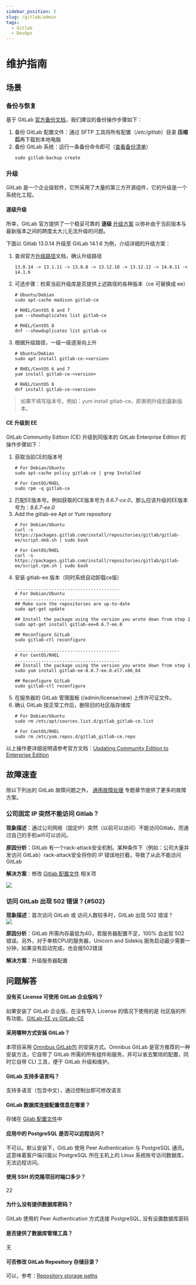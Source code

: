 ```yaml
---
sidebar_position: 3
slug: /gitlab/admin
tags:
  - Gitlab
  - DevOps
---
```


# 维护指南

## 场景

### 备份与恢复

基于 GitLab [官方备份文档](https://docs.gitlab.com/omnibus/settings/backups.html)，我们建议的备份操作步骤如下：

1. 备份 GitLab 配置文件：通过 SFTP 工具将所有配置（*/etc/gitlab*）目录 **压缩后**再下载到本地电脑
2. 备份 GitLab 系统：运行一条备份命令即可（[查看备份清单](https://docs.gitlab.com/ce/raketasks/backup_restore.html#creating-a-backup-of-the-gitlab-system)）
   ``` shell
   sudo gitlab-backup create
   ```

### 升级

GitLab 是一个企业级软件，它所采用了大量的第三方开源组件，它的升级是一个系统化工程。  

#### 逐级升级

所幸，GitLab 官方提供了一个稳妥可靠的 **逐级** [升级方案](https://docs.gitlab.com/omnibus/update/README.html#updating-using-the-official-repositories) 以弥补由于当前版本与最新版本之间的跨度太大儿无法升级的问题。

下面以 Gitlab 13.0.14 升级至 GitLab 14.1.6 为例，介绍详细的升级方案：  

1. 查询官方[升级路径](https://docs.gitlab.com/ee/update/index.html#upgrade-paths)文档，确认升级路径
   ```
   13.0.14 -> 13.1.11 -> 13.8.8 -> 13.12.10 -> 13.12.12 -> 14.0.11 -> 14.1.6
   ```

2. 可选步骤：检索当前升级库是否提供上述路径的各种版本（ce 可替换成 ee）
   ```
   # Ubuntu/Debian
   sudo apt-cache madison gitlab-ce

   # RHEL/CentOS 6 and 7
   yum --showduplicates list gitlab-ce

   # RHEL/CentOS 8
   dnf --showduplicates list gitlab-ce
   ```

3. 根据升级路径，一级一级逐渐向上升
   ```
   # Ubuntu/Debian
   sudo apt install gitlab-ce-<version>

   # RHEL/CentOS 6 and 7
   yum install gitlab-ce-<version>

   # RHEL/CentOS 8
   dnf install gitlab-ce-<version>
   ```

> 如果不填写版本号，例如：yum install gitlab-ce，即表明升级到最新版本。


#### CE 升级到 EE

GitLab Community Edition (CE) 升级到同版本的 GitLab Enterprise Edition 的操作步骤如下：

1. 获取当前CE的版本号
   ```
   # For Debian/Ubuntu
   sudo apt-cache policy gitlab-ce | grep Installed

   # For CentOS/RHEL
   sudo rpm -q gitlab-ce
   ```
2. 匹配EE版本号。例如获取的CE版本号为 *8.6.7-ce.0*，那么应该升级的EE版本号为：*8.6.7-ee.0*
3. Add the gitlab-ee Apt or Yum repository
   ```
   # For Debian/Ubuntu
   curl -s https://packages.gitlab.com/install/repositories/gitlab/gitlab-ee/script.deb.sh | sudo bash

   # For CentOS/RHEL
   curl -s https://packages.gitlab.com/install/repositories/gitlab/gitlab-ee/script.rpm.sh | sudo bash
   ```
4. 安装 gitlab-ee 版本（同时系统自动卸载ce版）
   ```
   ........................................
   # For Debian/Ubuntu
   ........................................
   ## Make sure the repositories are up-to-date
   sudo apt-get update

   ## Install the package using the version you wrote down from step 1
   sudo apt-get install gitlab-ee=8.6.7-ee.0

   ## Reconfigure GitLab
   sudo gitlab-ctl reconfigure
   
   ........................................
   # For CentOS/RHEL
   ........................................
   ## Install the package using the version you wrote down from step 1
   sudo yum install gitlab-ee-8.6.7-ee.0.el7.x86_64

   ## Reconfigure GitLab
   sudo gitlab-ctl reconfigure
   ```
5. 在服务器的 GitLab 管理面板 (/admin/license/new) 上传许可证文件。
6. 确认 GitLab 按正常工作后，删除旧的社区版存储库
   ```
   # For Debian/Ubuntu
   sudo rm /etc/apt/sources.list.d/gitlab_gitlab-ce.list

   # For CentOS/RHEL
   sudo rm /etc/yum.repos.d/gitlab_gitlab-ce.repo
   ```
以上操作更详细说明请参考官方文档：[Updating Community Edition to Enterprise Edition](https://docs.gitlab.com/omnibus/update/README.html#updating-community-edition-to-enterprise-edition)


## 故障速查

除以下列出的 GitLab 故障问题之外， [通用故障处理](../troubleshooting) 专题章节提供了更多的故障方案。  

### 公司固定 IP 突然不能访问 Gitlab？

**现象描述**：通过公司网络（固定IP）突然（以前可以访问）不能访问Gitlab，而通过自己的手机wifi可以访问。   

**原因分析**：GitLab 有一个rack-attack安全机制。某种条件下（例如：公司大量并发访问 GitLab）rack-attack安全将你的 IP 错误地拦截，导致了从此不能访问 GitLab   

**解决方案**：修改 [Gitlab 配置文件](/zh/stack-components.md#gitlab) 相关项

![](https://libs.websoft9.com/Websoft9/DocsPicture/zh/gitlab/gitlab-attachip-websoft9.png)


### 访问 GitLab 出现 502 错误？{#502}

**现象描述**：首次访问 GitLab 或 访问人数较多时，GitLab 出现 502 错误？   
![](https://libs.websoft9.com/Websoft9/DocsPicture/en/gitlab/gitlab-502-websoft9.png)

**原因分析**：GitLab 所需内存最低为4G，若服务器配置不足，100% 会出现 502 错误。另外，对于单核CPU的服务器，Unicorn and Sidekiq 服务启动最少需要一分钟，如果没有启动完成，也会报502错误   

**解决方案**：升级服务器配置




## 问题解答

#### 没有买 License 可使用 GitLab 企业版吗？

如果安装了 GitLab 企业版，在没有导入 License 的情况下使用的是 社区版的所有功能。[GitLab-EE vs GitLab-CE](https://about.gitlab.com/install/ce-or-ee/)

#### 采用哪种方式安装 GitLab？

本项目采用 [Omnibus GitLab包](https://gitlab.com/gitlab-org/omnibus-gitlab) 的安装方式。Omnibus GitLab 是官方推荐的一种安装方法，它自带了 GitLab 所需的所有组件和服务，并可以省去繁琐的配置，同时它自带 CLI 工具，便于 GitLab 升级和维护。

#### GitLab 支持多语言吗？

支持多语言（包含中文），通过控制台即可修改语言

#### GitLab 数据库连接配置信息在哪里？

存储在 [Gilab 配置文件](../gitlab#path)中

#### 应用中的 PostgreSQL 是否可以远程访问？

不可以。默认安装下，GitLab 使用 Peer Authentication 与 PostgreSQL 通讯。这意味着客户端只能以 PostgreSQL 所在主机上的 Linux 系统账号访问数据库，无法远程访问。

#### 使用 SSH 的克隆项目时端口多少？

22

#### 为什么没有提供数据库密码？

GitLab 使用的 Peer Authentication 方式连接 PostgreSQL, 没有设置数据库密码

#### 是否提供了数据库管理工具？

无

#### 可否修改 GitLab Repository 存储目录？

可以，参考：[Repository storage paths](https://docs.gitlab.com/ee/administration/repository_storage_paths.html)